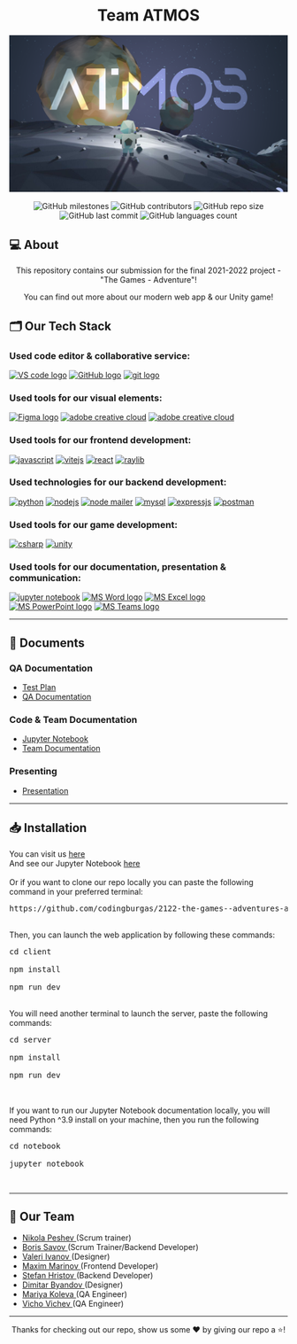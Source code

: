  <h1 align="center">Team ATMOS</h1>

<p align="center">
    <img src="/docs/assets/banners/banner.png"/>
</p>

<p align = "center">
    <img alt="GitHub milestones" src="https://img.shields.io/github/milestones/all/codingburgas/2122-the-games--adventures-atmos-final-project-2022?style=flat-square">
    <img alt="GitHub contributors" src="https://img.shields.io/github/contributors/codingburgas/2122-the-games--adventures-atmos-final-project-2022?style=flat-square">
    <img alt="GitHub repo size" src="https://img.shields.io/github/repo-size/codingburgas/2122-the-games--adventures-atmos-final-project-2022?style=flat-square">
    <img alt="GitHub last commit" src="https://img.shields.io/github/last-commit/codingburgas/2122-the-games--adventures-atmos-final-project-2022?style=flat-square">
    <img alt="GitHub languages count"src="https://img.shields.io/github/languages/count/codingburgas/2122-the-games--adventures-atmos-final-project-2022?style=flat-square">
<br>

## 💻 About

<p align="center">This repository contains our submission for the final 2021-2022 project - "The Games - Adventure"!</p>
<p align="center">You can find out more about our modern web app & our Unity game!</p>

## 🗂️ Our Tech Stack

### Used code editor & collaborative service:

<p align="left">
    <a href="https://code.visualstudio.com/"><img src="https://img.icons8.com/color/344/visual-studio-code-2019.png" alt="VS code logo" width=48px /></a>
    <a href="https://github.com/"><img src="https://img.icons8.com/nolan/344/github.png" alt="GitHub logo" width=52px /></a>
    <a href="https://git-scm.com/"><img src="https://img.icons8.com/nolan/344/git.png" alt="git logo" width=52px /></a>
</p>

### Used tools for our visual elements:

<p align="left">
    <a href="https://www.figma.com/"><img src="https://img.icons8.com/color/344/figma--v1.png" alt="Figma logo" width=48px/></a>
    <a href="https://marketplace.visualstudio.com/items?itemName=adpyke.codesnap"><img src="https://adpyke.gallerycdn.vsassets.io/extensions/adpyke/codesnap/1.3.4/1625238962906/Microsoft.VisualStudio.Services.Icons.Default" alt="adobe creative cloud" width=48px /></a>
    <a href="https://www.adobe.com/creativecloud.html"><img src="https://www.adobe.com/content/dam/shared/images/product-icons/svg/creative-cloud.svg" alt="adobe creative cloud" width=48px /></a>
</p>

### Used tools for our frontend development:

<p align="left">
    <a href="https://www.javascript.com/"><img src="https://img.icons8.com/color/344/javascript--v1.png" alt="javascript" width=48px /></a>
    <a href="https://vitejs.dev/"><img src="https://res.cloudinary.com/practicaldev/image/fetch/s--bp9HIjTK--/c_limit%2Cf_auto%2Cfl_progressive%2Cq_auto%2Cw_880/https://dev-to-uploads.s3.amazonaws.com/uploads/articles/77ripvyhwi6xl0gqkvj9.png" alt="vitejs" width=48px /></a>
    <a href="https://reactjs.org/"><img src="https://img.icons8.com/plasticine/344/react.png" alt="react" width=48px /></a>
    <a href="https://tailwindcss.com/"><img src="https://upload.wikimedia.org/wikipedia/commons/thumb/d/d5/Tailwind_CSS_Logo.svg/2048px-Tailwind_CSS_Logo.svg.png" alt="raylib" width=48px /></a>
</p>

### Used technologies for our backend development:

<p align="left">
    <a href="https://www.python.org/"><img src="https://img.icons8.com/color/344/python--v1.png" alt="python" width=48px /></a>
    <a href="https://nodejs.org/en/"><img src="https://s3.amazonaws.com/clarityfm-production/attachments/32059/default/nodejs-512.png?1573156678" alt="nodejs" width=58px /></a>
    <a href="https://nodemailer.com/about/"><img src="https://i1.wp.com/community.nodemailer.com/wp-content/uploads/2015/10/n2-2.png?fit=422%2C360&ssl=1" alt="node mailer" width=58px /></a>
    <a href="https://www.mysql.com/"><img src="https://img.icons8.com/fluency/344/mysql-logo.png" alt="mysql" width=58px /></a>
    <a href="https://expressjs.com/"><img src="https://images.tute.io/tute/topic/express-js.png" alt="expressjs" width=48px /></a>
    <a href="https://www.postman.com/"><img src="https://res.cloudinary.com/postman/image/upload/t_team_logo/v1629869194/team/2893aede23f01bfcbd2319326bc96a6ed0524eba759745ed6d73405a3a8b67a8" alt="postman" width=48px /></a>
</p>

### Used tools for our game development:

<p align="left">
    <a href="https://docs.microsoft.com/en-us/dotnet/csharp/"><img src="https://miro.medium.com/max/375/1*NhpIIUL7AFgKKn30gKoDUw.png" alt="csharp" width=48px /></a>
    <a href="https://unity.com/"><img src="https://gpuopen.com/wp-content/uploads/2021/10/U_Logo_White_RGB.png" alt="unity" width=128px /></a>
</p>

### Used tools for our documentation, presentation & communication:

<p align="left">
    <a href="https://jupyter.org/"><img src="https://img.icons8.com/fluency/344/jupyter.png" alt="jupyter notebook" width=48px /></a>
    <a href="https://www.microsoft.com/en-ww/microsoft-365/word"><img src="https://img.icons8.com/color/344/ms-word.png" alt="MS Word logo" width=48px /></a>
    <a href="https://www.microsoft.com/en-ww/microsoft-365/excel"><img src="https://img.icons8.com/color/344/ms-excel.png" alt="MS Excel logo" width=48px /></a>
    <a href="https://www.microsoft.com/en-ww/microsoft-365/powerpoint"><img src="https://img.icons8.com/color/344/ms-powerpoint.png" alt="MS PowerPoint logo" width=48px /></a>
    <a href="https://www.microsoft.com/en/microsoft-teams/group-chat-software"><img src="https://img.icons8.com/color/344/microsoft-teams.png" alt = "MS Teams logo" width=46px /></a>
</p>

<hr>

## 📄 Documents

### QA Documentation

- [Test Plan]()
- [QA Documentation](https://github.com/codingburgas/2122-the-games--adventures-atmos-final-project-2022/raw/main/docs/Atmos%20-%20client%20QA%20Doc.xlsx)

### Code & Team Documentation

- [Jupyter Notebook](https://docs.atmos.systems)
- [Team Documentation](https://github.com/codingburgas/2122-the-games--adventures-atmos-final-project-2022/raw/main/docs/Atmos_-_Documentation.docx)

### Presenting

- [Presentation](https://codingburgas-my.sharepoint.com/:p:/r/personal/mmmarinov20_codingburgas_bg/Documents/Atmos%20-%20Presentation.pptx?d=w0037c9cbc4574819b33001072a4d2cf2&csf=1&web=1&e=6UnMzP)

<hr>

## 📥 Installation

You can visit us <a href="https://atmos.systems">here</a> <br>
And see our Jupyter Notebook <a href="https://docs.atmos.systems">here</a> <br>
<br>
Or if you want to clone our repo locally you can paste the following command in your preferred terminal:

<pre>https://github.com/codingburgas/2122-the-games--adventures-atmos-final-project-2022</pre>
<br>
Then, you can launch the web application by following these commands:
<br>
<pre>
cd client<br>
npm install<br>
npm run dev
</pre>
<br>
You will need another terminal to launch the server, paste the following commands:
<pre>
cd server<br>
npm install<br>
npm run dev<br>
</pre>
<br>
If you want to run our Jupyter Notebook documentation locally, you will need Python ^3.9 install on your machine, then you run the following commands:
<br>
<pre>
cd notebook<br>
jupyter notebook
</pre>
<br>
<hr>

## 🧒 Our Team

- <a href = "https://github.com/NDPeshev19"> Nikola Peshev </a> (Scrum trainer)
- <a href = "https://github.com/BNSavov19"> Boris Savov </a> (Scrum Trainer/Backend Developer)
- <a href = "https://github.com/VTIvanov20"> Valeri Ivanov </a> (Designer)
- <a href = "https://github.com/MMMarinov20"> Maxim Marinov </a> (Frontend Developer)
- <a href = "https://github.com/SHHristov20"> Stefan Hristov </a> (Backend Developer)
- <a href = "https://github.com/DKByandov20"> Dimitar Byandov </a> (Designer)
- <a href = "https://github.com/MVKoleva20"> Mariya Koleva </a> (QA Engineer)
- <a href = "https://github.com/VDVichev20"> Vicho Vichev </a> (QA Engineer)

<hr>

<p align="center">Thanks for checking out our repo, show us some ❤️ by giving our repo a ⭐️!</p>
